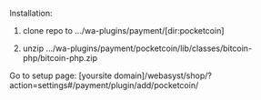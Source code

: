 Installation:
1. clone repo to
.../wa-plugins/payment/[dir:pocketcoin]

2. unzip
.../wa-plugins/payment/pocketcoin/lib/classes/bitcoin-php/bitcoin-php.zip

Go to setup page:
[yoursite domain]/webasyst/shop/?action=settings#/payment/plugin/add/pocketcoin/
